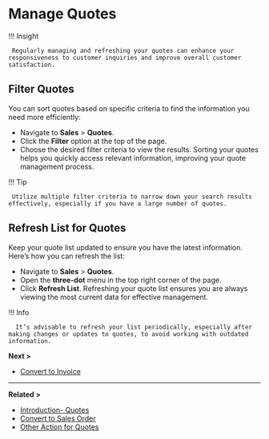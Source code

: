 # **Manage Quotes**

!!! Insight

     Regularly managing and refreshing your quotes can enhance your responsiveness to customer inquiries and improve overall customer satisfaction.

## **Filter Quotes**

You can sort quotes based on specific criteria to find the information you need more efficiently:

- Navigate to **Sales** > **Quotes**.
- Click the **Filter** option at the top of the page.
- Choose the desired filter criteria to view the results.
  Sorting your quotes helps you quickly access relevant information, improving your quote management process.

!!! Tip

     Utilize multiple filter criteria to narrow down your search results effectively, especially if you have a large number of quotes.

## **Refresh List for Quotes**

Keep your quote list updated to ensure you have the latest information. Here’s how you can refresh the list:

- Navigate to **Sales** > **Quotes**.
- Open the **three-dot** menu in the top right corner of the page.
- Click **Refresh List**.
  Refreshing your quote list ensures you are always viewing the most current data for effective management.

!!! Info

      It’s advisable to refresh your list periodically, especially after making changes or updates to quotes, to avoid working with outdated information.

**Next >**

- [Convert to Invoice](convert-to-invoice.md)

---

**Related >**

- [Introduction- Quotes](introduction-quotes.md)
- [Convert to Sales Order](convert-to-so.md)
- [Other Action for Quotes](other-actions.md)

